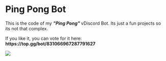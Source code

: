 # Ping Pong Bot
<html>
  <head>
    <p> This is the code of my <strong> <em>"Ping Pong"</em> </strong> vDiscord Bot. Its just a fun projects so its not that complex. </p>
    <p> If you like it, you can vote for it here: <strong> https://top.gg/bot/831066967287791627 </strong> </p>

<a href="https://top.gg/bot/831066967287791627">
<img src="https://top.gg/api/widget/831066967287791627.svg">
</a>
   </head>
</html>
